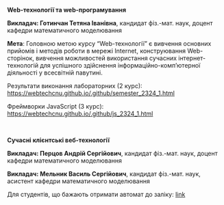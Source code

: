 <b>Web-технології та web-програмування </b>

<b>Викладач: Готинчан Тетяна Іванівна</b>, кандидат фіз.-мат. наук, доцент кафедри математичного моделювання

<b>Мета</b>: Головною метою курсу “Web-технології” є вивчення  основних прийомів і методів роботи в мережі Internet, конструювання Web-сторінок, вивчення можливостей використання сучасних інтернет-технологій для успішного здійснення інформаційно-комп’ютерної діяльності у всесвітній павутині.

Результати виконання лабораторних (2 курс): https://webtechcnu.github.io/.github/semester_2324_1.html

Фреймворки JavaScript (3 курс): https://webtechcnu.github.io/.github/js_2324_1.html

<br/>

<b>Сучасні клієнтські веб-технології </b>

<b>Викладач: Перцов Андрій Сергійович</b>, кандидат фіз.-мат. наук, доцент кафедри математичного моделювання

<b>Викладач: Мельник Василь Сергійович</b>, кандидат фіз.-мат. наук, асистент кафедри математичного моделювання

Для студентів, що бажають отримати автомат до заліку: <a href="https://www.youtube.com/watch?v=dQw4w9WgXcQ&ab_channel=RickAstley">link</a>